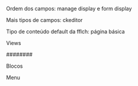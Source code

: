 Ordem dos campos: manage display e form display

Mais tipos de campos: ckeditor

Tipo de conteúdo default da fflch: página básica 

Views

########

Blocos

Menu


